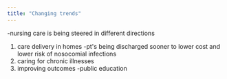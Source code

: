 ```yaml
---
title: "Changing trends"
---
```

-nursing care is being steered in different directions
1) care delivery in homes
-pt's being discharged sooner to lower cost and lower risk of nosocomial infections 
2) caring for chronic illnesses
3) improving outcomes
-public education

